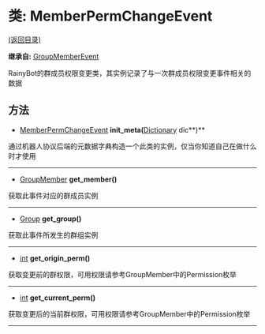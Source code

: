# 类: MemberPermChangeEvent  
[(返回目录)](README.md)  
  
**继承自:** [GroupMemberEvent](GroupMemberEvent.md)  
  
RainyBot的群成员权限变更类，其实例记录了与一次群成员权限变更事件相关的数据  
  
## 方法 
  
- [MemberPermChangeEvent](MemberPermChangeEvent.md) **init_meta(**[Dictionary](https://docs.godotengine.org/en/latest/classes/class_dictionary.html) dic**)**  
  
通过机器人协议后端的元数据字典构造一个此类的实例，仅当你知道自己在做什么时才使用  
  
---  
  
- [GroupMember](GroupMember.md) **get_member()**  
  
获取此事件对应的群成员实例  
  
---  
  
- [Group](Group.md) **get_group()**  
  
获取此事件所发生的群组实例  
  
---  
  
- [int](https://docs.godotengine.org/en/latest/classes/class_int.html) **get_origin_perm()**  
  
获取变更前的群权限，可用权限请参考GroupMember中的Permission枚举  
  
---  
  
- [int](https://docs.godotengine.org/en/latest/classes/class_int.html) **get_current_perm()**  
  
获取变更后的当前群权限，可用权限请参考GroupMember中的Permission枚举  
  
---  
  

